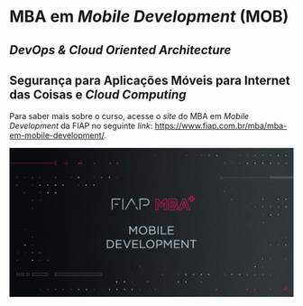 # MBA em *Mobile Development* (MOB)

## *DevOps & Cloud Oriented Architecture*
## Segurança para Aplicações Móveis para Internet das Coisas e *Cloud Computing*

Para saber mais sobre o curso, acesse o *site* do MBA em *Mobile Development* da FIAP no seguinte *link*: https://www.fiap.com.br/mba/mba-em-mobile-development/.

![FIAP MBA](../img/mob1.png)
